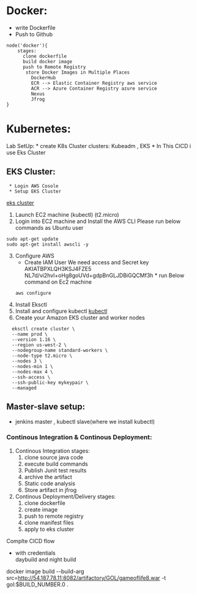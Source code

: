 # __Docker__:
* write Dockerfile
* Push to Github
```
node('docker'){
    stages:
      clone dockerfile 
      build docker image
      push to Remote Registry
       store Docker Images in Multiple Places
         DockerHub
         ECR --> Elastic Container Registry aws service
         ACR --> Azure Container Registry azure service
         Nexus
         Jfrog 
}
```
# __Kubernetes__:
  Lab SetUp:
    * create K8s Cluster
       clusters: Kubeadm , EKS
    * In This CICD i use Eks Cluster 
  ## EKS Cluster:
     * Login AWS Cosole
     * Setup EKS Cluster
  [eks cluster](https://docs.aws.amazon.com/eks/latest/userguide/getting-started-eksctl.html)
  1. Launch EC2 machine (kubectl) (t2.micro)
  2. Login into EC2 machine and Install the AWS CLI 
    Please run below commands as Ubuntu user 
   ```
   sudo apt-get update
   sudo apt-get install awscli -y
   ```
  3. Configure AWS 
     * Create IAM User
       We need access and Secret key
       AKIATBPXLQH3KSJ4FZE5
       NL7d/vi2hvl+oHg8goUVd+gdpBnGLJDBiGQCMf3h
    * run Below command on Ec2 machine
      ```
      aws configure
      ```
  4. Install Eksctl
  5. Install and configure kubectl
    [kubectl](https://docs.aws.amazon.com/eks/latest/userguide/install-kubectl.html) 
  6. Create your Amazon EKS cluster and worker nodes
  ```
    eksctl create cluster \
    --name prod \
    --version 1.16 \
    --region us-west-2 \
    --nodegroup-name standard-workers \
    --node-type t2.micro \
    --nodes 3 \
    --nodes-min 1 \
    --nodes-max 4 \
    --ssh-access \
    --ssh-public-key mykeypair \
    --managed
  ```

## __Master-slave setup__:
  * jenkins master , kubectl slave(where we install kubectl) 
  

### __Continous Integration & Continous Deployment__:
  1. Continous Integration
      stages:
       1. clone source java code
       2. execute build commands 
       3. Publish Junit test results
       4. archive the artifact
       5. Static code analysis
       6. Store artifact in jfrog
  2. Continous Deployment/Delivery
      stages:
        1. clone dockerfile 
        2. create image 
        3. push to remote registry
        4. clone manifest files
        5. apply to eks cluster



Complte CICD flow
 * with credentials \
daybuild and night build


docker image build --build-arg src=http://54.187.78.11:8082/artifactory/GOL/gameoflife8.war -t gol:$BUILD_NUMBER.0  .